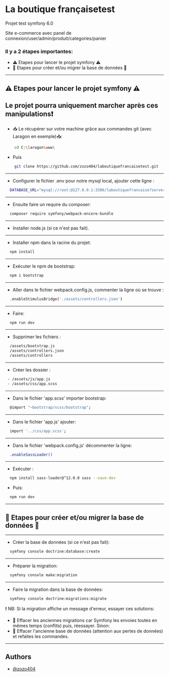 # La boutique françaisetest

Projet test symfony 6.0

Site e-commerce avec panel de connexion/user/admin/produit/categories/panier

### Il y a 2 étapes importantes:
- ⚠️ Etapes pour lancer le projet symfony ⚠️
- 📶 Etapes pour créer et/ou migrer la base de données 📶
---
## ⚠️ Etapes pour lancer le projet symfony ⚠️

Le projet pourra uniquement marcher après ces manipulations❗️
---
-  📥 Le récupérer sur votre machine grâce aux commandes git (avec Laragon en exemple)📥:
```bash
    cd C:\laragon\www\
```
- Puis
```bash
    git clone https://github.com/zozo404/laboutiquefrancaisetest.git
```
---
- Configurer le fichier .env pour notre mysql local, ajouter cette ligne :

```bash
  DATABASE_URL="mysql://root:@127.0.0.1:3306/laboutiquefrancaise?serverVersion=5.7&charset=utf8mb4"
```
---
- Ensuite faire un require du composer:
```bash
  composer require symfony/webpack-encore-bundle
```
---
- Installer node.js (si ce n'est pas fait).
---
- Installer npm dans la racine du projet:
```bash
  npm install
```
---
- Exécuter le npm de bootstrap:
```bash
  npm i bootstrap
```
---
- Aller dans le fichier webpack.config.js, commenter la ligne où se trouve : 
```bash
  .enableStimulusBridge('./assets/controllers.json')
```
---
- Faire:
```bash
  npm run dev
```
---
- Supprimer les fichiers :
```bash
  /assets/bootstrap.js
  /assets/controllers.json
  /assets/controllers
```
---
- Créer les dossier :
 ```bash
  - /assets/js/app.js
  - /assets/css/app.scss
```
---
- Dans le fichier 'app.scss' importer bootstrap:
```bash
  @import "~bootstrap/scss/bootstrap";
```
---
- Dans le fichier 'app.js' ajouter:
```bash
  import '../css/app.scss';
```
---
- Dans le fichier 'webpack.config.js' décommenter la ligne:
```bash
  .enableSassLoader()
```
---
- Exécuter : 
```bash
  npm install sass-loader@^12.0.0 sass --save-dev
```
- Puis:
```bash
  npm run dev
```
---
## 📶 Etapes pour créer et/ou migrer la base de données 📶
---
- Créer la base de données (si ce n'est pas fait):
```bash
  symfony console doctrine:database:create
```
---
- Préparer la migration:
```bash
  symfony console make:migration
```
---
- Faire la migration dans la base de données:
```bash
  symfony console doctrine:migrations:migrate
```
❗️ NB: Si la migration affiche un message d'erreur, essayer ces solutions:
- 🥇  Effacer les anciennes migrations car Symfony les envoies toutes en mêmes temps (conflits) puis, réessayer.
Sinon:
- 🥈  Effacer l'ancienne base de données (attention aux pertes de données) et refaites les commandes.
---
## Authors

- [@zozo404](https://github.com/zozo404)
